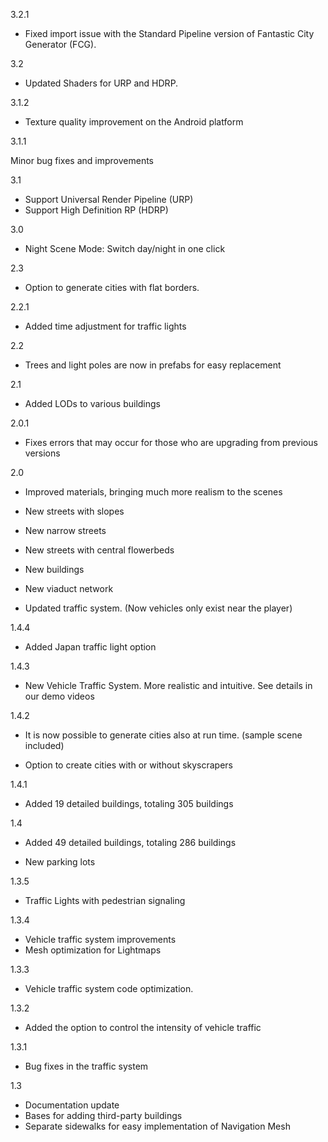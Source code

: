 3.2.1

- Fixed import issue with the Standard Pipeline version of Fantastic City Generator (FCG).

3.2

- Updated Shaders for URP and HDRP.

3.1.2

- Texture quality improvement on the Android platform

3.1.1

Minor bug fixes and improvements

3.1

- Support Universal Render Pipeline (URP)
- Support High Definition RP (HDRP)

3.0

- Night Scene Mode: Switch day/night in one click

2.3

- Option to generate cities with flat borders.

2.2.1

- Added time adjustment for traffic lights

2.2

- Trees and light poles are now in prefabs for easy replacement

2.1

- Added LODs to various buildings

2.0.1

- Fixes errors that may occur for those who are upgrading from previous versions

2.0

- Improved materials, bringing much more realism to the scenes

- New streets with slopes

- New narrow streets

- New streets with central flowerbeds

- New buildings

- New viaduct network

- Updated traffic system. (Now vehicles only exist near the player)


1.4.4

- Added Japan traffic light option

1.4.3

- New Vehicle Traffic System. More realistic and intuitive.
See details in our demo videos

1.4.2

- It is now possible to generate cities also at run time. (sample scene included)

- Option to create cities with or without skyscrapers

1.4.1

- Added 19 detailed buildings, totaling 305 buildings

1.4

- Added 49 detailed buildings, totaling 286 buildings

- New parking lots

1.3.5

- Traffic Lights with pedestrian signaling

1.3.4

- Vehicle traffic system improvements
- Mesh optimization for Lightmaps

1.3.3

- Vehicle traffic system code optimization.

1.3.2

- Added the option to control the intensity of vehicle traffic

1.3.1

- Bug fixes in the traffic system

1.3

- Documentation update
- Bases for adding third-party buildings
- Separate sidewalks for easy implementation of Navigation Mesh